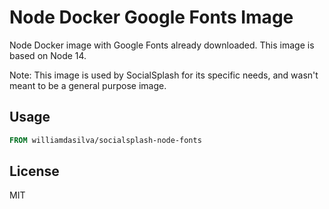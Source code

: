 # Node Docker Google Fonts Image

Node Docker image with Google Fonts already downloaded.
This image is based on Node 14.

Note: This image is used by SocialSplash for its specific needs, and wasn't meant to be a general purpose image.

## Usage

```Dockerfile
FROM williamdasilva/socialsplash-node-fonts
```

## License

MIT
